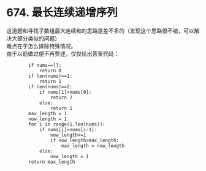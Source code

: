 # 674. 最长连续递增序列                   
    
这道题和寻找子数组最大连续和的思路是差不多的（发现这个思路很不错，可以解决大部分类似的问题）  
难点在于怎么排除特殊情况。   
由于以前做过便不再赘述，仅仅给出答案代码：  
```
        if nums==[]:
            return 0
        if len(nums)==1:
            return 1
        if len(nums)==2:
            if nums[1]>nums[0]:
                return 2
            else:
                return 1
        max_length = 1
        now_length = 1
        for i in range(1,len(nums)):
            if nums[i]>nums[i-1]:
                now_length+=1
                if now_length>max_length:
                    max_length = now_length
            else:
                now_length = 1
        return max_length
 ```
